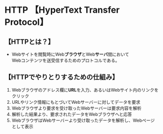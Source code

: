 # HTTP 【HyperText Transfer Protocol】 

## 【HTTPとは？】  
- Webサイトを閲覧時にWeb**ブラウザ**とWeb**サーバ**間において  
Webコンテンツを送受信するためのプロトコルである。  

## 【HTTPでやりとりするための仕組み】  
1. Webブラウザのアドレス欄に**URL**を入力、あるいはWebサイト内のリンクをクリック
2. URLやリンク情報にもとづいてWebサーバーに対してデータを要求  
3. Webブラウザより要求を受け取ったWebサーバーは要求内容を解析  
4. 解析した結果より、要求されたデータをWebブラウザへと応答  
5. WebブラウザはWebサーバーより受け取ったデータを解析し、Webページとして表示  
